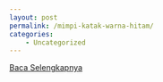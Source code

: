 ```yaml
---
layout: post
permalink: /mimpi-katak-warna-hitam/
categories:
    - Uncategorized
---
```


[Baca Selengkapnya](/03)